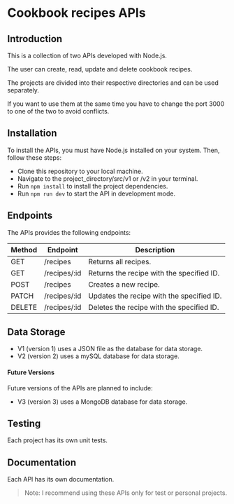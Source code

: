 # Cookbook recipes APIs

## Introduction

This is a collection of two APIs developed with Node.js.

The user can create, read, update and delete cookbook recipes.

The projects are divided into their respective directories and can be used separately.

If you want to use them at the same time you have to change the port 3000 to one of the two to avoid conflicts.


## Installation

To install the APIs, you must have Node.js installed on your system. Then, follow these steps:

- Clone this repository to your local machine.
- Navigate to the project_directory/src/v1 or /v2 in your terminal.
- Run `npm install` to install the project dependencies.
- Run `npm run dev` to start the API in development mode.


## Endpoints

The APIs provides the following endpoints:

| Method | Endpoint | Description |
| ------ | ------ | ------ |
| GET | /recipes| Returns all recipes.
| GET | /recipes/:id | Returns the recipe with the specified ID.
| POST | /recipes | Creates a new recipe.
| PATCH |/recipes/:id | Updates the recipe with the specified ID.
| DELETE | /recipes/:id | Deletes the recipe with the specified ID.

## Data Storage

- V1 (version 1) uses a JSON file as the database for data storage.
- V2 (version 2) uses a mySQL database for data storage.

#### Future Versions

Future versions of the APIs are planned to include:

- V3 (version 3) uses a MongoDB database for data storage.

## Testing

Each project has its own unit tests.


## Documentation

Each API has its own documentation.


> Note: I recommend using these APIs only for test or personal projects.